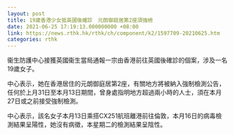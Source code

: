 ```yaml
---
layout: post
title: 19歲香港少女抵英國後確診　元朗御庭居第2座須強檢
date: 2021-06-25 17:19:13.000000000 +08:00
link: https://news.rthk.hk/rthk/ch/component/k2/1597709-20210625.htm
categories: rthk
---
```


衞生防護中心接獲英國衞生當局通報一宗由香港前往英國後確診的個案，涉及一名19歲女子。

中心表示，她在香港居住的元朗御庭居第2座，有關地方將被納入強制檢測公告，任何於上月31日至本月13日期間，曾身處指明地方超過兩小時的人士，須在本月27日或之前接受強制檢測。

中心表示，該名女子本月13日乘搭CX251航班離港前往倫敦，本月16日的病毒檢測結果呈陽性，她沒有病徵，本星期二的檢測結果呈陰性。
